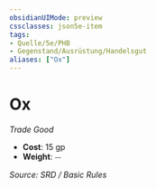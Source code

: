```yaml
---
obsidianUIMode: preview
cssclasses: json5e-item
tags:
- Quelle/5e/PHB
- Gegenstand/Ausrüstung/Handelsgut
aliases: ["Ox"]
---
```

# Ox
*Trade Good*  

- **Cost**: 15 gp
- **Weight**: ⏤

*Source: SRD / Basic Rules*
